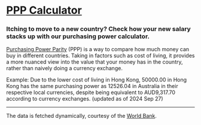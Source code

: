 # [PPP Calculator](https://tinnamchoi.github.io/ppp-calculator/)

### Itching to move to a new country? Check how your new salary stacks up with our purchasing power calculator.

[Purchasing Power Parity](https://en.wikipedia.org/wiki/Purchasing_power_parity) (PPP) is a way to compare how much money can buy in different countries. Taking in factors such as cost of living, it provides a more nuanced view into the value that your money has in the country, rather than naively doing a currency exchange.

Example: Due to the lower cost of living in Hong Kong, 50000.00 in Hong Kong has the same purchasing power as 12526.04 in Australia in their respective local currencies, despite being equivalent to AUD9,317.70 according to currency exchanges. (updated as of 2024 Sep 27)

---

The data is fetched dynamically, courtesy of the [World Bank](https://data.worldbank.org/indicator/PA.NUS.PPP).